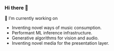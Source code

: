 ### Hi there 👋

<!--
**Sreerag-ibtl/Sreerag-ibtl** is a ✨ _special_ ✨ repository because its `README.md` (this file) appears on your GitHub profile.
-->


🔭 I’m currently working on
-  Inventing novel ways of music consumption.
-  Performant ML inference infrastructure.
-  Generative algorithms for vision and audio.
-  Inventing novel media for the presentation layer.

<!--
[![Stats](https://github-readme-stats.vercel.app/api?username=Sreerag-ibtl)](https://github.com/anuraghazra/github-readme-stats)
-->

<!--
- 🌱 I’m currently learning ...
- 👯 I’m looking to collaborate on ...
- 🤔 I’m looking for help with ...
- 💬 Ask me about ...
- 📫 How to reach me: sreeragibtl@gmail.com
- 😄 Pronouns: ...???
- ⚡ Fun fact: ...
-->
